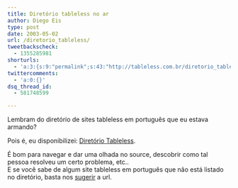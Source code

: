 ```yaml
---
title: Diretório tableless no ar
author: Diego Eis
type: post
date: 2003-05-02
url: /diretorio_tableless/
tweetbackscheck:
  - 1355285981
shorturls:
  - 'a:3:{s:9:"permalink";s:43:"http://tableless.com.br/diretorio_tableless";s:7:"tinyurl";s:26:"http://tinyurl.com/3vxhflm";s:4:"isgd";s:19:"http://is.gd/XJz4yL";}'
twittercomments:
  - 'a:0:{}'
dsq_thread_id:
  - 581748599

---
```

Lembram do diretório de sites tableless em português que eu estava armando?
          
Pois é, eu disponibilizei: [Diretório Tableless][1].
          
É bom para navegar e dar uma olhada no source, descobrir como tal pessoa resolveu um certo problema, etc..    
E se você sabe de algum site tableless em português que não está listado no diretório, basta nos [sugerir][2] a url.

 [1]: http://tableless.com.br/diretoriotableless.asp
 [2]: http://tableless.com.br/sugira.asp